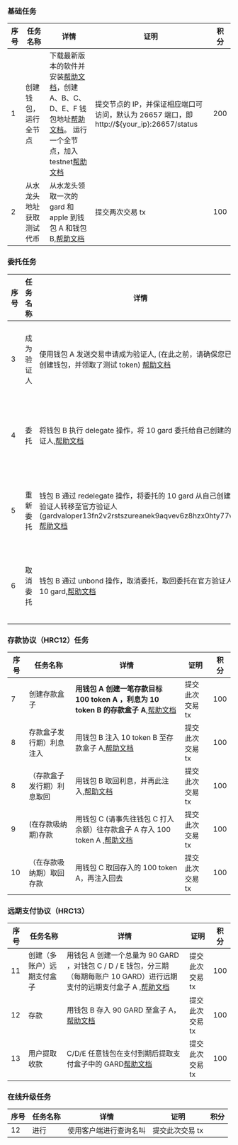 ### 基础任务

| 序号    | 任务名称                 | 详情                                                         | 证明                                                         | 积分 |
| ---- | ------------------------ | ------------------------------------------------------------ | ------------------------------------------------------------ | ---- |
| 1    | 创建钱包，运行全节点           | 下载最新版本的软件并安装[帮助文档](https://github.com/hashgard/testnets/tree/master/docs_CN/installation.md)，创建 A、B、C、D、E、F 钱包地址[帮助文档](https://github.com/hashgard/hashgard/blob/develop/docs/translations/zh/cli/hashgardcli/keys/add.md)。 运行一个全节点，加入 testnet[帮助文档](https://github.com/hashgard/testnets/blob/master/docs_CN/README.md) | 提交节点的 IP，并保证相应端口可访问，默认为 26657 端口，即 http://${your_ip}:26657/status | 200  |
| 2    | 从水龙头地址获取测试代币 | 从水龙头领取一次的 gard 和 apple 到钱包 A 和钱包 B,[帮助文档](https://github.com/hashgard/hashgard/tree/develop/docs/translations/zh/cli/hashgardcli/faucet/send.md) | 提交两次交易 tx                                              | 100  |




### 委托任务

| 序号    | 任务名称   | 详情                                                         | 证明            | 积分 |
| ---- | ---------- | ------------------------------------------------------------ | --------------- | ---- |
| 3    | 成为验证人 | 使用钱包 A 发送交易申请成为验证人, (在此之前，请确保您已经创建钱包，并领取了测试 token) [帮助文档](https://github.com/hashgard/testnets/tree/master/docs_CN/GreatValidator.md) | 提交验证人地址  | 200  |
| 4    | 委托       | 将钱包 B 执行 delegate 操作，将 10 gard 委托给自己创建的验证人,[帮助文档](https://github.com/hashgard/testnets/tree/master/docs_CN/Delegate.md) | 提交此次交易 tx | 100  |
| 5    | 重新委托   | 钱包 B 通过 redelegate 操作，将委托的 10 gard 从自己创建的验证人转移至官方验证人(gardvaloper13fn2v2rstszureanek9aqvev6z8hzx0hty77wj),[帮助文档](https://github.com/hashgard/testnets/tree/master/docs_CN/Redelegate.md) | 提交此次交易 tx | 100  |
| 6    | 取消委托   | 钱包 B 通过 unbond 操作，取消委托，取回委托在官方验证人的 10 gard,[帮助文档](https://github.com/hashgard/testnets/tree/master/docs_CN/unbond.md) | 提交此次交易 tx | 100  |


###  存款协议（HRC12）任务

| 序号    | 任务名称                   | 详情                                                         | 证明            | 积分 |
| ---- | -------------------------- | ------------------------------------------------------------ | --------------- | ---- |
|   7   | 创建存款盒子               | **用钱包 A 创建一笔存款目标 100 token A ，利息为 10 token B 的存款盒子 A**,[帮助文档](https://github.com/hashgard/hashgard/blob/develop/docs/translations/zh/cli/hashgardcli/deposit/create.md) | 提交此次交易 tx | 100  |
|   8   | 存款盒子发行期）利息注入   | 用钱包 B 注入 10 token B 至存款盒子 A,[帮助文档](https://github.com/hashgard/hashgard/blob/develop/docs/translations/zh/cli/hashgardcli/deposit/interest-inject.md) | 提交此次交易 tx | 100  |
|   8   | （存款盒子发行期）利息取回 | 用钱包 B 取回利息，并再此注入,[帮助文档](https://github.com/hashgard/hashgard/blob/develop/docs/translations/zh/cli/hashgardcli/deposit/interest-cancel.md) | 提交此次交易 tx | 100  |
|   9   | (在存款吸纳期)存款         | 用钱包 C (请事先往钱包 C 打入余额）往存款盒子 A 存入 100 token A ,[帮助文档](https://github.com/hashgard/hashgard/blob/develop/docs/translations/zh/cli/hashgardcli/deposit/inject.md) | 提交此次交易 tx | 100  |
|   10   | （在存款吸纳期）取回存款   | 用钱包 C 取回存入的 100 token A，再注入回去                    |      提交此次交易 tx          |  100    |



### 远期支付协议（HRC13）

| 序号    | 任务名称                   | 详情                                                         | 证明            | 积分 |
| ---- | -------------------------- | ------------------------------------------------------------ | --------------- | ---- |
| 11   | 创建（多账户）远期支付盒子 | 用钱包 A 创建一个总量为 90 GARD ，对钱包 C / D / E 钱包，分三期（每期每账户 10 GARD）进行远期支付的远期支付盒子 A ,[帮助文档](https://github.com/hashgard/hashgard/blob/develop/docs/translations/zh/cli/hashgardcli/future/create.md) | 提交此次交易 tx | 100  |
| 12   | 存款           | 用钱包 B 存入 90 GARD 至盒子 A，[帮助文档](https://github.com/hashgard/hashgard/blob/develop/docs/translations/zh/cli/hashgardcli/future/inject.md) | 提交此次交易 tx | 100  |
| 13    | 用户提取收款  |C/D/E 任意钱包在支付到期后提取支付盒子中的 GARD[帮助文档](https://github.com/hashgard/hashgard/blob/develop/docs/translations/zh/cli/hashgardcli/bank/withdraw.md)   |  提交此次交易 tx |  100 |

### 在线升级任务

| 序号 |任务名称 |详情 | 证明|积分|
|--|-- |-- |--| -- |
| 12 |  进行 | 使用客户端进行查询名叫   |  提交此次交易 tx |   |
